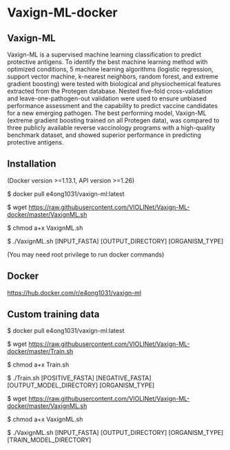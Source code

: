 # Vaxign-ML-docker

## Vaxign-ML

Vaxign-ML is a supervised machine learning classification to predict protective antigens. To identify the best machine learning method with optimized conditions, 5 machine learning algorithms (logistic regression, support vector machine, k-nearest neighbors, random forest, and extreme gradient boosting) were tested with biological and physiochemical features extracted from the Protegen database. Nested five-fold cross-validation and leave-one-pathogen-out validation were used to ensure unbiased performance assessment and the capability to predict vaccine candidates for a new emerging pathogen. The best performing model, Vaxign-ML (extreme gradient boosting trained on all Protegen data), was compared to three publicly available reverse vaccinology programs with a high-quality benchmark dataset, and showed superior performance in predicting protective antigens.

## Installation 
(Docker version >=1.13.1, API version >=1.26)

$ docker pull e4ong1031/vaxign-ml:latest

$ wget https://raw.githubusercontent.com/VIOLINet/Vaxign-ML-docker/master/VaxignML.sh

$ chmod a+x VaxignML.sh

$ ./VaxignML.sh [INPUT_FASTA] [OUTPUT_DIRECTORY] [ORGANISM_TYPE]

(You may need root privilege to run docker commands)

## Docker
https://hub.docker.com/r/e4ong1031/vaxign-ml

## Custom training data

$ docker pull e4ong1031/vaxign-ml:latest

$ wget https://raw.githubusercontent.com/VIOLINet/Vaxign-ML-docker/master/Train.sh

$ chmod a+x Train.sh

$ ./Train.sh [POSITIVE_FASTA] [NEGATIVE_FASTA] [OUTPUT_MODEL_DIRECTORY] [ORGANISM_TYPE]

$ wget https://raw.githubusercontent.com/VIOLINet/Vaxign-ML-docker/master/VaxignML.sh

$ chmod a+x VaxignML.sh

$ ./VaxignML.sh [INPUT_FASTA] [OUTPUT_DIRECTORY] [ORGANISM_TYPE] [TRAIN_MODEL_DIRECTORY]


